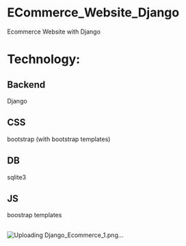 # ECommerce_Website_Django

Ecommerce Website with Django



# Technology:


## Backend  
Django

## CSS  
bootstrap (with bootstrap templates)

## DB
sqlite3

## JS
boostrap templates


##
![Uploading Django_Ecommerce_1.png…]()
